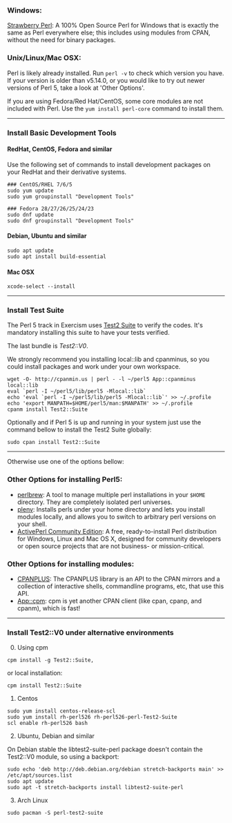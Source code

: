 ### Windows:
[Strawberry Perl](http://strawberryperl.com/): A 100% Open Source Perl for
Windows that is exactly the same as Perl everywhere else; this includes using
modules from CPAN, without the need for binary packages.

### Unix/Linux/Mac OSX:
Perl is likely already installed. Run `perl -v` to check which version you have.
If your version is older than v5.14.0, or you would like to try out newer versions
of Perl 5, take a look at 'Other Options'.

If you are using Fedora/Red Hat/CentOS, some core modules are not included with Perl.
Use the `yum install perl-core` command to install them.

---

### Install Basic Development Tools
#### RedHat, CentOS, Fedora and similar
Use the following set of commands to install development packages on your RedHat and their derivative systems.
```shell
### CentOS/RHEL 7/6/5 
sudo yum update
sudo yum groupinstall "Development Tools"

### Fedora 28/27/26/25/24/23 
sudo dnf update
sudo dnf groupinstall "Development Tools"
```

#### Debian, Ubuntu and similar
```shell
sudo apt update
sudo apt install build-essential
```

#### Mac OSX
```shell
xcode-select --install
```
---

### Install Test Suite
The Perl 5 track in Exercism uses [Test2 Suite](https://metacpan.org/pod/Test2::Suite) 
to verify the codes. It's mandatory installing this suite to have your tests verified.

The last bundle is _Test2::V0_.

We strongly recommend you installing local::lib and cpanminus, 
so you could install packages and work under your own workspace. 
```shell
wget -O- http://cpanmin.us | perl - -l ~/perl5 App::cpanminus local::lib
eval `perl -I ~/perl5/lib/perl5 -Mlocal::lib`
echo 'eval `perl -I ~/perl5/lib/perl5 -Mlocal::lib`' >> ~/.profile
echo 'export MANPATH=$HOME/perl5/man:$MANPATH' >> ~/.profile
cpanm install Test2::Suite 
```

Optionally and if Perl 5 is up and running in your system just use 
the command bellow to install the Test2 Suite globally:

```shell
sudo cpan install Test2::Suite 
```

---

Otherwise use one of the options bellow:
### Other Options for installing Perl5:
* [perlbrew](https://perlbrew.pl/): A tool to manage multiple perl installations
  in your `$HOME` directory. They are completely isolated perl universes.
* [plenv](https://github.com/tokuhirom/plenv): Installs perls under your home
  directory and lets you install modules locally, and allows you to switch to
  arbitrary perl versions on your shell.
* [ActivePerl Community Edition](https://www.activestate.com/activeperl/downloads):
  A free, ready-to-install Perl distribution for Windows, Linux and Mac OS X, designed 
  for community developers or open source projects that are not business- or mission-critical.
  
### Other Options for installing modules:
* [CPANPLUS](https://metacpan.org/pod/CPANPLUS): The CPANPLUS library is an API to the CPAN mirrors and a collection of interactive shells, commandline programs, etc, that use this API.
* [App::cpm](https://metacpan.org/pod/App::cpm::Tutorial): cpm is yet another CPAN client (like cpan, cpanp, and cpanm), which is fast!

---

### Install Test2::V0 under alternative environments
0. Using cpm
```shell
cpm install -g Test2::Suite, 
```
or local installation:
```shell
cpm install Test2::Suite 
```

1. Centos
```shell
sudo yum install centos-release-scl
sudo yum install rh-perl526 rh-perl526-perl-Test2-Suite
scl enable rh-perl526 bash
```

2. Ubuntu, Debian and similar

On Debian stable the libtest2-suite-perl package doesn't contain the Test2::V0 module, so using a backport:
```shell
sudo echo 'deb http://deb.debian.org/debian stretch-backports main' >> /etc/apt/sources.list
sudo apt update
sudo apt -t stretch-backports install libtest2-suite-perl 
```

3. Arch Linux
```shell
sudo pacman -S perl-test2-suite 
```
